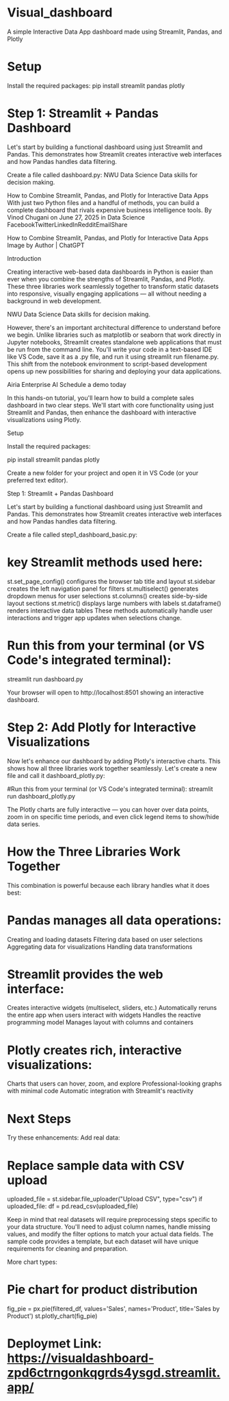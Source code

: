 # Visual_dashboard
A simple Interactive Data App dashboard made using Streamlit, Pandas, and Plotly

# Setup
Install the required packages:
pip install streamlit pandas plotly

# Step 1: Streamlit + Pandas Dashboard
Let's start by building a functional dashboard using just Streamlit and Pandas. This demonstrates how Streamlit creates interactive web interfaces and how Pandas handles data filtering.

Create a file called dashboard.py:
NWU Data Science
Data skills for decision making.

How to Combine Streamlit, Pandas, and Plotly for Interactive Data Apps
With just two Python files and a handful of methods, you can build a complete dashboard that rivals expensive business intelligence tools.
By Vinod Chugani on June 27, 2025 in Data Science
FacebookTwitterLinkedInRedditEmailShare

How to Combine Streamlit, Pandas, and Plotly for Interactive Data Apps
Image by Author | ChatGPT
 

Introduction
 
Creating interactive web-based data dashboards in Python is easier than ever when you combine the strengths of Streamlit, Pandas, and Plotly. These three libraries work seamlessly together to transform static datasets into responsive, visually engaging applications — all without needing a background in web development.

NWU Data Science
Data skills for decision making.

However, there's an important architectural difference to understand before we begin. Unlike libraries such as matplotlib or seaborn that work directly in Jupyter notebooks, Streamlit creates standalone web applications that must be run from the command line. You'll write your code in a text-based IDE like VS Code, save it as a .py file, and run it using streamlit run filename.py. This shift from the notebook environment to script-based development opens up new possibilities for sharing and deploying your data applications.

Airia Enterprise AI
Schedule a demo today

In this hands-on tutorial, you'll learn how to build a complete sales dashboard in two clear steps. We'll start with core functionality using just Streamlit and Pandas, then enhance the dashboard with interactive visualizations using Plotly.

 

Setup
 
Install the required packages:

pip install streamlit pandas plotly
 

Create a new folder for your project and open it in VS Code (or your preferred text editor).

 

Step 1: Streamlit + Pandas Dashboard
 
Let's start by building a functional dashboard using just Streamlit and Pandas. This demonstrates how Streamlit creates interactive web interfaces and how Pandas handles data filtering.

Create a file called step1_dashboard_basic.py:

# key Streamlit methods used here:

st.set_page_config() configures the browser tab title and layout
st.sidebar creates the left navigation panel for filters
st.multiselect() generates dropdown menus for user selections
st.columns() creates side-by-side layout sections
st.metric() displays large numbers with labels
st.dataframe() renders interactive data tables
These methods automatically handle user interactions and trigger app updates when selections change.

# Run this from your terminal (or VS Code's integrated terminal):
streamlit run dashboard.py

Your browser will open to http://localhost:8501 showing an interactive dashboard.

# Step 2: Add Plotly for Interactive Visualizations
Now let's enhance our dashboard by adding Plotly's interactive charts. This shows how all three libraries work together seamlessly. Let's create a new file and call it dashboard_plotly.py:

#Run this from your terminal (or VS Code's integrated terminal):
streamlit run dashboard_plotly.py

The Plotly charts are fully interactive — you can hover over data points, zoom in on specific time periods, and even click legend items to show/hide data series.

# How the Three Libraries Work Together
This combination is powerful because each library handles what it does best:

# Pandas manages all data operations:
Creating and loading datasets
Filtering data based on user selections
Aggregating data for visualizations
Handling data transformations

# Streamlit provides the web interface:
Creates interactive widgets (multiselect, sliders, etc.)
Automatically reruns the entire app when users interact with widgets
Handles the reactive programming model
Manages layout with columns and containers

# Plotly creates rich, interactive visualizations:
Charts that users can hover, zoom, and explore
Professional-looking graphs with minimal code
Automatic integration with Streamlit's reactivity

# Next Steps
Try these enhancements:
Add real data:

# Replace sample data with CSV upload
uploaded_file = st.sidebar.file_uploader("Upload CSV", type="csv")
if uploaded_file:
    df = pd.read_csv(uploaded_file)
 

Keep in mind that real datasets will require preprocessing steps specific to your data structure. You'll need to adjust column names, handle missing values, and modify the filter options to match your actual data fields. The sample code provides a template, but each dataset will have unique requirements for cleaning and preparation.

More chart types:

# Pie chart for product distribution
fig_pie = px.pie(filtered_df, values='Sales', names='Product', title='Sales by Product')
st.plotly_chart(fig_pie)

# Deploymet Link: https://visualdashboard-zpd6ctrngonkqgrds4ysgd.streamlit.app/
